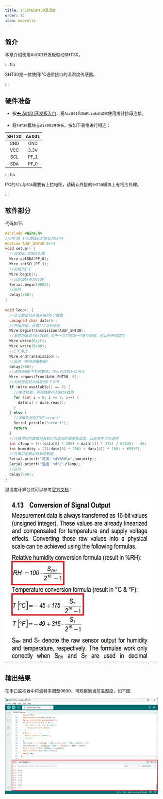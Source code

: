 ```yaml
---
title: I²C读取SHT30温湿度
order: 12
icon: umbrella
---
```


## 简介

本章介绍使用Air001开发板驱动SHT30。

::: tip

SHT30是一款使用I²C通信接口的温湿度传感器。

:::

## 硬件准备

- 按[☁️ Air001开发板入门](/tutorial-advanced/Air001_start.html)，将`Air001`和`DAPLink调试器`使用排针排母连接。

- 将`SHT30`模块与`Air001开发板`，按如下表格进行相连：

| SHT30 | Air001 |
| :---: | :----: |
|  GND  |  GND   |
|  VCC  |  3.3V  |
|  SCL  |  PF_1  |
|  SDA  |  PF_0  |

::: tip

I²C的`SCL`与`SDA`需要有上拉电阻，请确认外接的`SHT30`模块上有相应处理。

:::

## 软件部分

代码如下:

```cpp
#include <Wire.h>
//SHT30 I²C通信从机地址为0x44
#define Addr_SHT30 0x44
void setup() {
  //设定SCL和SDA引脚
  Wire.setSDA(PF_0);
  Wire.setSCL(PF_1);
  //初始化I²C
  Wire.begin();
  //设定波特率为9600
  Serial.begin(9600);
  //延时
  delay(300);
}

void loop() {
  //定义数组以存储获取的6个数据
  unsigned char data[6];
  //开始传输，设置I²C从机地址
  Wire.beginTransmission(Addr_SHT30);
  //发送测量命令0x2C06,由于一次只能发一个8位数据，因此分开发两次
  Wire.write(0x2C);
  Wire.write(0x06);
  //I²C停止
  Wire.endTransmission();
  //延时（等待测量数据）
  delay(500);
  //请求获取6字节的数据，传入对应的从机地址
  Wire.requestFrom(Addr_SHT30, 6);
  //判断是否成功读取到6个字节
  if (Wire.available() == 6) {
    //成功读取，则将数据存入data数组
    for (int i = 0; i <= 5; i++) {
      data[i] = Wire.read();
    }
  } else {
    //读取失败则打印"error!"
    Serial.println("error!");
    return;
  }
  //计算得到的数据将其转化为直观的温度和湿度，公式参考下方说明
  int cTemp = ((((data[0] * 256) + data[1]) * 175) / 65535) - 45;
  int humidity = ((((data[3] * 256) + data[4]) * 100) / 65535);
  //在串口里输出得到的数据
  Serial.printf("湿度：%d%%RH\n",humidity);
  Serial.printf("温度：%d℃",cTemp);
  //延时
  delay(500);
}
```

温湿度计算公式可以参考[官方文档](https://sensirion.com/media/documents/213E6A3B/63A5A569/Datasheet_SHT3x_DIS.pdf)：

![计算公式](img/formula.jpg)

## 输出结果

在串口监视器中将波特率调至9600，可观察到当前温湿度，如下图:

![串口打印](img/sht30_res.png)
